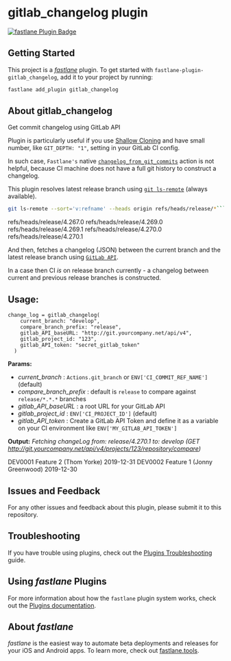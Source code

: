 # gitlab_changelog plugin

[![fastlane Plugin Badge](https://rawcdn.githack.com/fastlane/fastlane/master/fastlane/assets/plugin-badge.svg)](https://rubygems.org/gems/fastlane-plugin-gitlab_changelog)

## Getting Started

This project is a [_fastlane_](https://github.com/fastlane/fastlane) plugin. To get started with `fastlane-plugin-gitlab_changelog`, add it to your project by running:

```bash
fastlane add_plugin gitlab_changelog
```

## About gitlab_changelog

Get commit changelog using GitLab API

Plugin is particularly useful if you use [Shallow Cloning](https://docs.gitlab.com/ee/ci/large_repositories/#shallow-cloning) and have small number, like `GIT_DEPTH: "1"`, setting in your GitLab CI config.

In such case, `Fastlane's` native [`changelog_from_git_commits`](https://docs.fastlane.tools/actions/changelog_from_git_commits/#changelog_from_git_commits) action is not helpful, because CI machine does not have a full git history to construct a changelog.

This plugin resolves latest release branch using [`git ls-remote`](https://git-scm.com/docs/git-ls-remote.html) (always available).

```bash
git ls-remote --sort='v:refname' --heads origin refs/heads/release/*```
```
refs/heads/release/4.267.0
refs/heads/release/4.269.0
refs/heads/release/4.269.1
refs/heads/release/4.270.0
refs/heads/release/4.270.1

And then, fetches a changelog (JSON) between the current branch and the latest release branch using [`GitLab API`](https://docs.gitlab.com/ee/api/repositories.html#compare-branches-tags-or-commits).

In a case then CI _is_ on release branch currently - a changelog between current and previous release branches is constructed.

## Usage:
```
change_log = gitlab_changelog(
    current_branch: "develop",
    compare_branch_prefix: "release",
    gitlab_API_baseURL: "http://git.yourcompany.net/api/v4",
    gitlab_project_id: "123",
    gitlab_API_token: "secret_gitlab_token" 
  )
 ```
 
 **Params:**
 * _current_branch_ : `Actions.git_branch` or `ENV['CI_COMMIT_REF_NAME']` (default)
 * _compare_branch_prefix_ : default is `release` to compare against `release/*.*.*` branches
 * _gitlab_API_baseURL_ : a root URL for your GitLab API
 * _gitlab_project_id_ : `ENV['CI_PROJECT_ID']` (default)
 * _gitlab_API_token_ : Create a GitLab API Token and define it as a variable on your CI environment like `ENV['MY_GITLAB_API_TOKEN']`

 **Output:**
 _Fetching changeLog from: release/4.270.1 to: develop (GET http://git.yourcompany.net/api/v4/projects/123/repository/compare)_
 
 DEV0001 Feature 2 (Thom Yorke) 2019-12-31
 DEV0002 Feature 1 (Jonny Greenwood) 2019-12-30

## Issues and Feedback

For any other issues and feedback about this plugin, please submit it to this repository.

## Troubleshooting

If you have trouble using plugins, check out the [Plugins Troubleshooting](https://docs.fastlane.tools/plugins/plugins-troubleshooting/) guide.

## Using _fastlane_ Plugins

For more information about how the `fastlane` plugin system works, check out the [Plugins documentation](https://docs.fastlane.tools/plugins/create-plugin/).

## About _fastlane_

_fastlane_ is the easiest way to automate beta deployments and releases for your iOS and Android apps. To learn more, check out [fastlane.tools](https://fastlane.tools).

